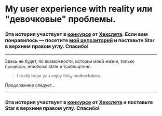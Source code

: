 # My user experience with reality или "девочковые" проблемы.
### Эта история участвует в [конкурсе](http://mystory.hexlet.io/) от [Хекслета](https://ru.hexlet.io/). Если вам понравилось — посетите [мой репозиторий](https://github.com/keineahnungta/our-stories/blob/master/stories/AAAAAA.md) и поставьте Star в верхнем правом углу. Спасибо!

---
Здесь не будет, по возможности, истории моей жизни, только процессы, emotional state и траблшутинг.
> I really hope you enjoy thisو ~~motherfukers~~.



Продолжение следует...
 
---
### Эта история участвует в [конкурсе](http://mystory.hexlet.io/) от [Хекслета](hhttps://github.com/keineahnungta/our-stories/blob/master/stories/AAAAAA.md) и поставьте Star в верхнем правом углу. Спасибо!
